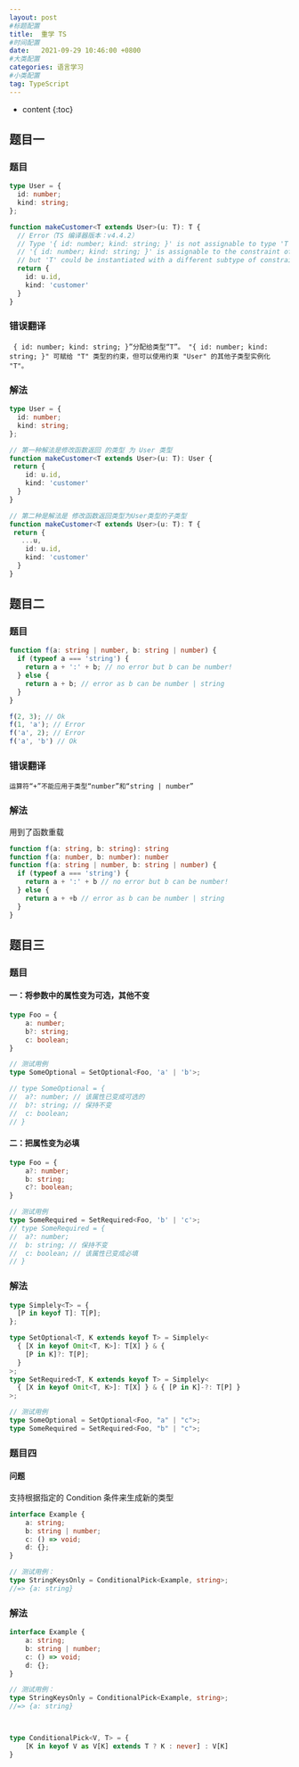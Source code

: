 ```yaml
---
layout: post
#标题配置
title:  重学 TS
#时间配置
date:   2021-09-29 10:46:00 +0800
#大类配置
categories: 语言学习
#小类配置
tag: TypeScript
---
```


* content
{:toc}


## 题目一

### 题目

```ts
type User = {
  id: number;
  kind: string;
};

function makeCustomer<T extends User>(u: T): T {
  // Error（TS 编译器版本：v4.4.2）
  // Type '{ id: number; kind: string; }' is not assignable to type 'T'.
  // '{ id: number; kind: string; }' is assignable to the constraint of type 'T', 
  // but 'T' could be instantiated with a different subtype of constraint 'User'.
  return {
    id: u.id,
    kind: 'customer'
  }
}
```

### 错误翻译

` { id: number; kind: string; }”分配给类型“T”。
  "{ id: number; kind: string; }" 可赋给 "T" 类型的约束，但可以使用约束 "User" 的其他子类型实例化 "T"。`

### 解法

```ts
type User = {
  id: number;
  kind: string;
};

// 第一种解法是修改函数返回 的类型 为 User 类型
function makeCustomer<T extends User>(u: T): User {
 return {
    id: u.id,
    kind: 'customer'
  }
}

// 第二种是解法是 修改函数返回类型为User类型的子类型
function makeCustomer<T extends User>(u: T): T {
 return {
   ...u,
    id: u.id,
    kind: 'customer'
  }
}
```


## 题目二

### 题目

```ts
function f(a: string | number, b: string | number) {
  if (typeof a === 'string') {
    return a + ':' + b; // no error but b can be number!
  } else {
    return a + b; // error as b can be number | string
  }
}

f(2, 3); // Ok
f(1, 'a'); // Error
f('a', 2); // Error
f('a', 'b') // Ok

```

### 错误翻译

`运算符“+”不能应用于类型“number”和“string | number”`

### 解法

用到了函数重载
```ts
function f(a: string, b: string): string
function f(a: number, b: number): number
function f(a: string | number, b: string | number) {
  if (typeof a === 'string') {
    return a + ':' + b // no error but b can be number!
  } else {
    return a + +b // error as b can be number | string
  }
}
```



## 题目三

### 题目

#### 一：将参数中的属性变为可选，其他不变

```ts
type Foo = {
	a: number;
	b?: string;
	c: boolean;
}

// 测试用例
type SomeOptional = SetOptional<Foo, 'a' | 'b'>;

// type SomeOptional = {
// 	a?: number; // 该属性已变成可选的
// 	b?: string; // 保持不变
// 	c: boolean; 
// }


```

#### 二：把属性变为必填

```ts
type Foo = {
	a?: number;
	b: string;
	c?: boolean;
}

// 测试用例
type SomeRequired = SetRequired<Foo, 'b' | 'c'>;
// type SomeRequired = {
// 	a?: number;
// 	b: string; // 保持不变
// 	c: boolean; // 该属性已变成必填
// }

```

### 解法

```ts
type Simplely<T> = {
  [P in keyof T]: T[P];
};

type SetOptional<T, K extends keyof T> = Simplely<
  { [X in keyof Omit<T, K>]: T[X] } & {
    [P in K]?: T[P];
  }
>;
type SetRequired<T, K extends keyof T> = Simplely<
  { [X in keyof Omit<T, K>]: T[X] } & { [P in K]-?: T[P] }
>;

// 测试用例
type SomeOptional = SetOptional<Foo, "a" | "c">;
type SomeRequired = SetRequired<Foo, "b" | "c">;

```

### 题目四

#### 问题

支持根据指定的 Condition 条件来生成新的类型

```ts
interface Example {
	a: string;
	b: string | number;
	c: () => void;
	d: {};
}

// 测试用例：
type StringKeysOnly = ConditionalPick<Example, string>;
//=> {a: string}

```

### 解法
```ts
interface Example {
	a: string;
	b: string | number;
	c: () => void;
	d: {};
}

// 测试用例：
type StringKeysOnly = ConditionalPick<Example, string>;
//=> {a: string}



type ConditionalPick<V, T> = {
    [K in keyof V as V[K] extends T ? K : never] : V[K]
}
```

